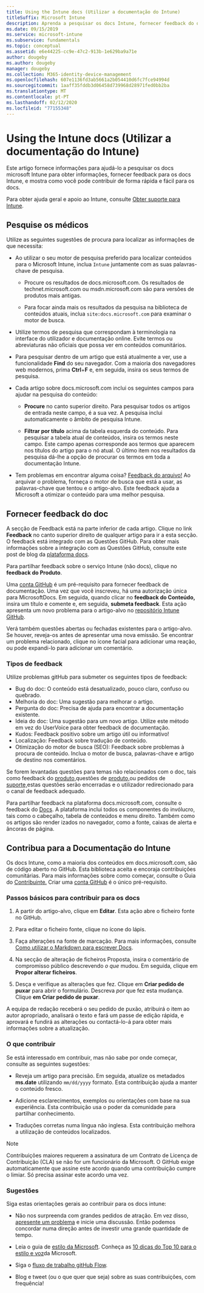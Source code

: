 ```yaml
---
title: Using the Intune docs (Utilizar a documentação do Intune)
titleSuffix: Microsoft Intune
description: Aprenda a pesquisar os docs Intune, fornecer feedback do doc e contribuir para os docs.
ms.date: 09/15/2019
ms.service: microsoft-intune
ms.subservice: fundamentals
ms.topic: conceptual
ms.assetid: e6e44225-cc9e-47c2-913b-1e629ba9a71e
author: dougeby
ms.author: dougeby
manager: dougeby
ms.collection: M365-identity-device-management
ms.openlocfilehash: 607e1136fd3ab5661a2b054410d6fc7fce94994d
ms.sourcegitcommit: 1aaff35fddb3d06458d739968d28971fed0bb2ba
ms.translationtype: MT
ms.contentlocale: pt-PT
ms.lasthandoff: 02/12/2020
ms.locfileid: "77155348"
---
```

# <a name="using-the-intune-docs"></a>Using the Intune docs (Utilizar a documentação do Intune)

Este artigo fornece informações para ajudá-lo a pesquisar os docs microsoft Intune para obter informações, fornecer feedback para os docs Intune, e mostra como você pode contribuir de forma rápida e fácil para os docs.

Para obter ajuda geral e apoio ao Intune, consulte [Obter suporte para Intune](../get-support.md).

## <a name="search-the-docs"></a>Pesquise os médicos

 Utilize as seguintes sugestões de procura para localizar as informações de que necessita:  

- Ao utilizar o seu motor de pesquisa preferido para localizar conteúdos para o Microsoft Intune, inclua `Intune` juntamente com as suas palavras-chave de pesquisa.  

  - Procure os resultados de docs.microsoft.com. Os resultados de technet.microsoft.com ou msdn.microsoft.com são para versões de produtos mais antigas.  

  - Para focar ainda mais os resultados da pesquisa na biblioteca de conteúdos atuais, inclua `site:docs.microsoft.com` para examinar o motor de busca.  

- Utilize termos de pesquisa que correspondam à terminologia na interface do utilizador e documentação online. Evite termos ou abreviaturas não oficiais que possa ver em conteúdos comunitários.

- Para pesquisar dentro de um artigo que está atualmente a ver, use a funcionalidade **Find** do seu navegador. Com a maioria dos navegadores web modernos, prima **Ctrl**+**F** e, em seguida, insira os seus termos de pesquisa.  

- Cada artigo sobre docs.microsoft.com inclui os seguintes campos para ajudar na pesquisa do conteúdo:  

  - **Procure** no canto superior direito. Para pesquisar todos os artigos de entrada neste campo, é a sua vez. A pesquisa inclui automaticamente o âmbito de pesquisa Intune.

  - **Filtrar por título** acima da tabela esquerda do conteúdo. Para pesquisar a tabela atual de conteúdos, insira os termos neste campo. Este campo apenas corresponde aos termos que aparecem nos títulos do artigo para o nó atual. O último item nos resultados da pesquisa dá-lhe a opção de procurar os termos em toda a documentação Intune.

- Tem problemas em encontrar alguma coisa? [Feedback do arquivo!](#provide-doc-feedback) Ao arquivar o problema, forneça o motor de busca que está a usar, as palavras-chave que tentou e o artigo-alvo. Este feedback ajuda a Microsoft a otimizar o conteúdo para uma melhor pesquisa.  

## <a name="provide-doc-feedback"></a>Fornecer feedback do doc

A secção de Feedback está na parte inferior de cada artigo. Clique no link **Feedback** no canto superior direito de qualquer artigo para ir a esta secção. O feedback está integrado com as Questões GitHub. Para obter mais informações sobre a integração com as Questões GitHub, consulte este post de blog da [plataforma docs](https://docs.microsoft.com/teamblog/a-new-feedback-system-is-coming-to-docs).

Para partilhar feedback sobre o serviço Intune (não docs), clique no **feedback do Produto**.

Uma [conta GitHub](https://github.com/join) é um pré-requisito para fornecer feedback de documentação. Uma vez que você inscreveu, há uma autorização única para MicrosoftDocs. Em seguida, quando clicar no **feedback do Conteúdo,** insira um título e comente e, em seguida, **submeta feedback**. Esta ação apresenta um novo problema para o artigo-alvo no [repositório Intune GitHub](https://github.com/MicrosoftDocs/intunedocs/issues).

Verá também questões abertas ou fechadas existentes para o artigo-alvo. Se houver, reveja-os antes de apresentar uma nova emissão. Se encontrar um problema relacionado, clique no ícone facial para adicionar uma reação, ou pode expandi-lo para adicionar um comentário.

### <a name="types-of-feedback"></a>Tipos de feedback

Utilize problemas gitHub para submeter os seguintes tipos de feedback:

- Bug do doc: O conteúdo está desatualizado, pouco claro, confuso ou quebrado.
- Melhoria do doc: Uma sugestão para melhorar o artigo.
- Pergunta do doc: Precisa de ajuda para encontrar a documentação existente.
- Ideia do doc: Uma sugestão para um novo artigo. Utilize este método em vez do UserVoice para obter feedback de documentação.
- Kudos: Feedback positivo sobre um artigo útil ou informativo!
- Localização: Feedback sobre tradução de conteúdo.
- Otimização do motor de busca (SEO): Feedback sobre problemas à procura de conteúdo. Inclua o motor de busca, palavras-chave e artigo de destino nos comentários.

Se forem levantadas questões para temas não relacionados com o doc, tais como feedback do [produto,](https://microsoftintune.uservoice.com/forums/291681-ideas)questões de [produto,](https://social.technet.microsoft.com/Forums/en-US/home?forum=microsoftintuneprod)ou pedidos de [suporte,](../get-support.md)estas questões serão encerradas e o utilizador redirecionado para o canal de feedback adequado.

Para partilhar feedback na plataforma docs.microsoft.com, consulte o feedback do [Docs](https://aka.ms/sitefeedback). A plataforma inclui todos os componentes do invólucro, tais como o cabeçalho, tabela de conteúdos e menu direito. Também como os artigos são render izados no navegador, como a fonte, caixas de alerta e âncoras de página.

## <a name="contribute-to-docs"></a>Contribua para a Documentação do Intune

Os docs Intune, como a maioria dos conteúdos em docs.microsoft.com, são de código aberto no GitHub. Esta biblioteca aceita e encoraja contribuições comunitárias. Para mais informações sobre como começar, consulte o Guia do [Contribuinte.](https://docs.microsoft.com/contribute) Criar uma [conta GitHub](https://github.com/join) é o único pré-requisito.

### <a name="basic-steps-to-contribute-to-docs"></a>Passos básicos para contribuir para os docs

1. A partir do artigo-alvo, clique em **Editar**. Esta ação abre o ficheiro fonte no GitHub.  

2. Para editar o ficheiro fonte, clique no ícone do lápis.  

3. Faça alterações na fonte de marcação. Para mais informações, consulte [Como utilizar o Markdown para escrever Docs](https://docs.microsoft.com/contribute/contribute-how-to-write-use-markdown).  

4. Na secção de alteração de ficheiros Proposta, insira o comentário de compromisso público descrevendo *o que* mudou. Em seguida, clique em **Propor alterar ficheiros**.  

5. Desça e verifique as alterações que fez. Clique em **Criar pedido de puxar** para abrir o formulário. Descreva *por* que fez esta mudança. Clique **em Criar pedido de puxar**.

A equipa de redação receberá o seu pedido de puxão, atribuirá o item ao autor apropriado, analisará o texto e fará um passe de edição rápida, e aprovará e fundirá as alterações ou contactá-lo-á para obter mais informações sobre a atualização.  

### <a name="what-to-contribute"></a>O que contribuir

Se está interessado em contribuir, mas não sabe por onde começar, consulte as seguintes sugestões:  

- Reveja um artigo para precisão. Em seguida, atualize os metadados **ms.date** utilizando `mm/dd/yyyy` formato. Esta contribuição ajuda a manter o conteúdo fresco.  

- Adicione esclarecimentos, exemplos ou orientações com base na sua experiência. Esta contribuição usa o poder da comunidade para partilhar conhecimento.

- Traduções corretas numa língua não inglesa. Esta contribuição melhora a utilização de conteúdos localizados.  

> [!Note]  
> Contribuições maiores requerem a assinatura de um Contrato de Licença de Contribuição (CLA) se não for um funcionário da Microsoft. O GitHub exige automaticamente que assine este acordo quando uma contribuição cumpre o limiar. Só precisa assinar este acordo uma vez.

### <a name="tips"></a>Sugestões

Siga estas orientações gerais ao contribuir para os docs intune:

- Não nos surpreenda com grandes pedidos de atração. Em vez disso, [apresente um problema](#provide-doc-feedback) e inicie uma discussão. Então podemos concordar numa direção antes de investir uma grande quantidade de tempo.  

- Leia o guia de [estilo da Microsoft](https://aka.ms/MicrosoftStyle). Conheça as [10 dicas do Top 10 para o estilo e voz](https://docs.microsoft.com/style-guide/top-10-tips-style-voice)da Microsoft.  

- Siga o [fluxo de trabalho gitHub Flow](https://guides.github.com/introduction/flow/).  

- Blog e tweet (ou o que quer que seja) sobre as suas contribuições, com frequência!  
